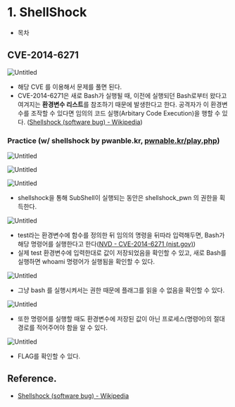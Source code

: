 # 1. ShellShock

- 목차

## CVE-2014-6271

![Untitled](1%20ShellShock%20ea9c0a8638a2472e81f2604b66f02d39/Untitled.png)

- 해당 CVE 를 이용해서 문제를 풀면 된다.
- CVE-2014-6271은 새로 Bash가 실행될 때, 이전에 실행되던 Bash로부터 왔다고 여겨지는 **환경변수 리스트**를 참조하기 때문에 발생한다고 한다. 공격자가 이 환경변수를 조작할 수 있다면 임의의 코드 실행(Arbitary Code Execution)을 행할 수 있다. ([Shellshock (software bug) - Wikipedia](https://en.wikipedia.org/wiki/Shellshock_(software_bug)#Background))

### Practice (w/ shellshock by pwanble.kr, [pwnable.kr/play.php](http://pwnable.kr/play.php))

![Untitled](1%20ShellShock%20ea9c0a8638a2472e81f2604b66f02d39/Untitled%201.png)

![Untitled](1%20ShellShock%20ea9c0a8638a2472e81f2604b66f02d39/Untitled%202.png)

![Untitled](1%20ShellShock%20ea9c0a8638a2472e81f2604b66f02d39/Untitled%203.png)

- shellshock을 통해 SubShell이 실행되는 동안은 shellshock_pwn 의 권한을 획득한다.

![Untitled](1%20ShellShock%20ea9c0a8638a2472e81f2604b66f02d39/Untitled%204.png)

- test라는 환경변수에 함수를 정의한 뒤 임의의 명령을 뒤따라 입력해두면, Bash가 해당 명령어를 실행한다고 한다([NVD - CVE-2014-6271 (nist.gov)](https://nvd.nist.gov/vuln/detail/CVE-2014-6271))
- 실제 test 환경변수에 입력한대로 값이 저장되었음을 확인할 수 있고, 새로 Bash를 실행하면 whoami 명령어가 실행됨을 확인할 수 있다.

![Untitled](1%20ShellShock%20ea9c0a8638a2472e81f2604b66f02d39/Untitled%205.png)

- 그냥 bash 를 실행시켜서는 권한 때문에 플래그를 읽을 수 없음을 확인할 수 있다.

![Untitled](1%20ShellShock%20ea9c0a8638a2472e81f2604b66f02d39/Untitled%206.png)

- 또한 명령어를 실행할 때도 환경변수에 저장된 값이 아닌 프로세스(명령어)의 절대경로를 적어주어야 함을 알 수 있다.

![Untitled](1%20ShellShock%20ea9c0a8638a2472e81f2604b66f02d39/Untitled%207.png)

- FLAG를 확인할 수 있다.

## Reference.

- [Shellshock (software bug) - Wikipedia](https://en.wikipedia.org/wiki/Shellshock_(software_bug)#Background)
